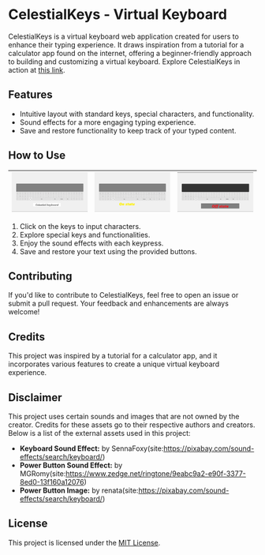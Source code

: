 # CelestialKeys - Virtual Keyboard

CelestialKeys is a virtual keyboard web application created for users to enhance their typing experience. It draws inspiration from a tutorial for a calculator app found on the internet, offering a beginner-friendly approach to building and customizing a virtual keyboard.
Explore CelestialKeys in action at [this link](https://celestialkeyboard.netlify.app/).

## Features

- Intuitive layout with standard keys, special characters, and functionality.
- Sound effects for a more engaging typing experience.
- Save and restore functionality to keep track of your typed content.

## How to Use
![Screenshot 1](./images/screenshot-1.png) | ![Screenshot 2](./images/screenshot-2.png) | ![Screenshot 3](./images/screenshot-3.png)
:-------------------------:|:-------------------------:|:-------------------------:
1. Click on the keys to input characters.
2. Explore special keys and functionalities.
3. Enjoy the sound effects with each keypress.
4. Save and restore your text using the provided buttons.

## Contributing

If you'd like to contribute to CelestialKeys, feel free to open an issue or submit a pull request. Your feedback and enhancements are always welcome!

## Credits

This project was inspired by a tutorial for a calculator app, and it incorporates various features to create a unique virtual keyboard experience.

## Disclaimer

This project uses certain sounds and images that are not owned by the creator. Credits for these assets go to their respective authors and creators. Below is a list of the external assets used in this project:

- **Keyboard Sound Effect:** by SennaFoxy(site:https://pixabay.com/sound-effects/search/keyboard/)
- **Power Button Sound Effect:** by MGRomy(site:https://www.zedge.net/ringtone/9eabc9a2-e90f-3377-8ed0-13f160a12076)
- **Power Button Image:** by renata(site:https://pixabay.com/sound-effects/search/keyboard/)
## License

This project is licensed under the [MIT License](LICENSE).
